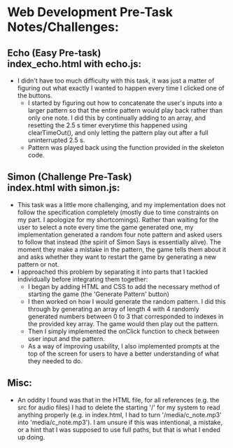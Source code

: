 # Web Development Pre-Task Notes/Challenges:
## Echo (Easy Pre-task) <br>index_echo.html with echo.js:
* I didn't have too much difficulty with this task, it was just a matter of figuring out what exactly I wanted to happen every time 
I clicked one of the buttons.
  * I started by figuring out how to concatenate the user's inputs into a larger pattern so that the entire pattern would play
  back rather than only one note. I did this by continually adding to an array, and resetting the 2.5 s timer everytime this happened
  using clearTimeOut(), and only letting the pattern play out after a full uninterrupted 2.5 s.
  * Pattern was played back using the function provided in the skeleton code.

## Simon (Challenge Pre-Task) <br>index.html with simon.js:
* This task was a little more challenging, and my implementation does not follow the specification completely (mostly due to time 
constraints on my part. I apologize for my shortcomings). Rather than waiting for the user to select a note every time the game generated one, my implementation 
generated a random four note pattern and asked users to follow that instead (the spirit of Simon Says is essentially alive). The moment
they make a mistake in the pattern, the game tells them about it and asks whether they want to restart the game by generating a new
pattern or not.
* I approached this problem by separating it into parts that I tackled individually before integrating them together:
  * I began by adding HTML and CSS to add the necessary method of starting the game (the 'Generate Pattern' button)
  * I then worked on how I would generate the random pattern. I did this through by generating an array of length 4 with 4 randomly generated
  numbers between 0 to 3 that corresponded to indexes in the provided key array. The game would then play out the pattern.
  * Then I simply implemented the onClick function to check between user input and the pattern.
  * As a way of improving usability, I also implemented prompts at the top of the screen for users to have a better understanding of what
  they needed to do.
 
 ## Misc:
 * An oddity I found was that in the HTML file, for all references (e.g. the src for audio files) I had to delete the starting '/' for 
 my system to read anything properly (e.g. in index.html, I had to turn '/media/c_note.mp3' into 'media/c_note.mp3'). I am unsure if this was intentional, a mistake, or a hint that I was supposed to use full paths, but that
 is what I ended up doing.
